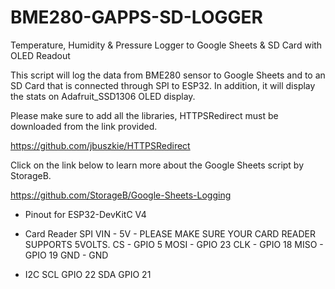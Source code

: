 # BME280-GAPPS-SD-LOGGER
Temperature, Humidity &amp; Pressure Logger to Google Sheets &amp; SD Card with OLED Readout

This script will log the data from BME280 sensor to Google Sheets and to an SD Card that is connected through SPI to ESP32.
In addition, it will display the stats on Adafruit_SSD1306 OLED display.

Please make sure to add all the libraries, HTTPSRedirect must be downloaded from the link provided.

https://github.com/jbuszkie/HTTPSRedirect

Click on the link below to learn more about the Google Sheets script by StorageB.

https://github.com/StorageB/Google-Sheets-Logging

- Pinout for ESP32-DevKitC V4
- Card Reader SPI
VIN  - 5V - PLEASE MAKE SURE YOUR CARD READER SUPPORTS 5VOLTS.
CS   - GPIO 5
MOSI - GPIO 23
CLK  - GPIO 18
MISO - GPIO 19
GND	 - GND

- I2C
SCL GPIO 22
SDA GPIO 21
